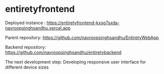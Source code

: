 # entiretyfrontend

Deployed instance :
https://entiretyfrontend-kxsg7sxda-navroopsinghsandhu.vercel.app

Parent repository:
https://github.com/navroopsinghsandhu/EntiretyWebApp

Backend repository:
https://github.com/navroopsinghsandhu/entiretybackend

The next development step:
Developing responsive user interface for different device sizes
